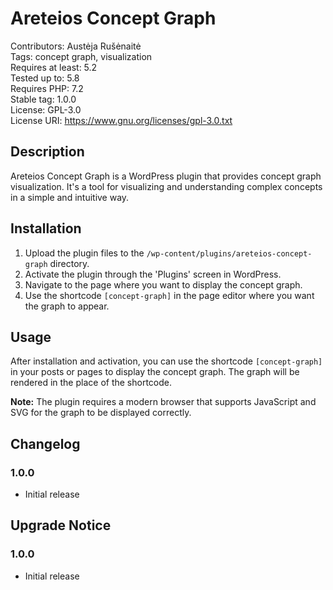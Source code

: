 # Areteios Concept Graph

Contributors: Austėja Rušėnaitė  
Tags: concept graph, visualization  
Requires at least: 5.2  
Tested up to: 5.8  
Requires PHP: 7.2  
Stable tag: 1.0.0  
License: GPL-3.0  
License URI: https://www.gnu.org/licenses/gpl-3.0.txt

## Description

Areteios Concept Graph is a WordPress plugin that provides concept graph visualization. It's a tool for visualizing and understanding complex concepts in a simple and intuitive way.

## Installation

1. Upload the plugin files to the `/wp-content/plugins/areteios-concept-graph` directory.
2. Activate the plugin through the 'Plugins' screen in WordPress.
3. Navigate to the page where you want to display the concept graph.
4. Use the shortcode `[concept-graph]` in the page editor where you want the graph to appear.

## Usage

After installation and activation, you can use the shortcode `[concept-graph]` in your posts or pages to display the concept graph. The graph will be rendered in the place of the shortcode.

**Note:** The plugin requires a modern browser that supports JavaScript and SVG for the graph to be displayed correctly.

## Changelog

### 1.0.0

* Initial release

## Upgrade Notice

### 1.0.0

* Initial release
